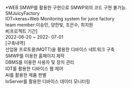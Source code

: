 *WEB SMWP를 활용한 구현으로 SMWP외의 코드 구현 불가능.</br>
SMJuicyFactory</br>
IOT+keras+Web Monitoring system for juice factory</br>
team member:이승민, 양한빛, 조은수, 최치원</br>
#[프로젝트 기간]</br>
2022-06-20 ~ 2022- 07-01</br>
[구축내역]</br>
산업용 프로토콜(MQTT)을 활용한 디바이스 네트워크 구축</br>
SMWP를 이용한 홈페이지 제작</br>
DBMS를 이용한 사용자 및 장치 관리</br>
IOT를 활용한 디바이스 웹 제어</br>
AI를 활용한 제품 판별</br>
IoServer를 활용한 디바이스 데이터 모니터링</br>

